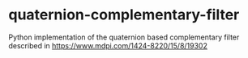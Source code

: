 # quaternion-complementary-filter
Python implementation of the quaternion based complementary filter described in https://www.mdpi.com/1424-8220/15/8/19302
